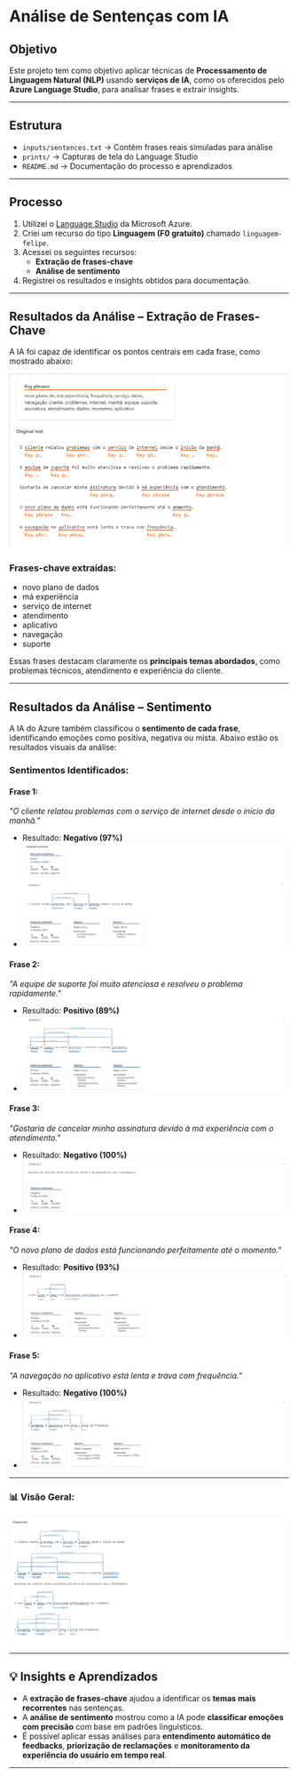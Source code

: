 # Análise de Sentenças com IA

## Objetivo

Este projeto tem como objetivo aplicar técnicas de **Processamento de Linguagem Natural (NLP)** usando **serviços de IA**, como os oferecidos pelo **Azure Language Studio**, para analisar frases e extrair insights.

---

## Estrutura

- `inputs/sentences.txt` → Contém frases reais simuladas para análise
- `prints/` → Capturas de tela do Language Studio
- `README.md` → Documentação do processo e aprendizados

---

## Processo

1. Utilizei o [Language Studio](https://language.cognitive.azure.com) da Microsoft Azure.
2. Criei um recurso do tipo **Linguagem (F0 gratuito)** chamado `linguagem-felipe`.
3. Acessei os seguintes recursos:
   - **Extração de frases-chave**
   - **Análise de sentimento**
4. Registrei os resultados e insights obtidos para documentação.

---

## Resultados da Análise – Extração de Frases-Chave

A IA foi capaz de identificar os pontos centrais em cada frase, como mostrado abaixo:

![Extração de Frases-Chave](prints/extracao-frases-chave.png)

### Frases-chave extraídas:
- novo plano de dados  
- má experiência  
- serviço de internet  
- atendimento  
- aplicativo  
- navegação  
- suporte  

Essas frases destacam claramente os **principais temas abordados**, como problemas técnicos, atendimento e experiência do cliente.

---

## Resultados da Análise – Sentimento

A IA do Azure também classificou o **sentimento de cada frase**, identificando emoções como positiva, negativa ou mista. Abaixo estão os resultados visuais da análise:

### Sentimentos Identificados:

#### Frase 1:
*"O cliente relatou problemas com o serviço de internet desde o início da manhã."*  
- Resultado: **Negativo (97%)**  
- ![Sentimento - Frase 1](prints/analise-sentimento-frase1.png)

#### Frase 2:
*"A equipe de suporte foi muito atenciosa e resolveu o problema rapidamente."*  
- Resultado: **Positivo (89%)**  
- ![Sentimento - Frase 2](prints/analise-sentimento-frase2.png)

#### Frase 3:
*"Gostaria de cancelar minha assinatura devido à má experiência com o atendimento."*  
- Resultado: **Negativo (100%)**  
- ![Sentimento - Frase 3](prints/analise-sentimento-frase3.png)

#### Frase 4:
*"O novo plano de dados está funcionando perfeitamente até o momento."*  
- Resultado: **Positivo (93%)**  
- ![Sentimento - Frase 4](prints/analise-sentimento-frase4.png)

#### Frase 5:
*"A navegação no aplicativo está lenta e trava com frequência."*  
- Resultado: **Negativo (100%)**  
- ![Sentimento - Frase 5](prints/analise-sentimento-frase5.png)

---

### 📊 Visão Geral:
![Sentimento Geral](prints/analise-sentimento-frase6.png)

---

## 💡 Insights e Aprendizados

- A **extração de frases-chave** ajudou a identificar os **temas mais recorrentes** nas sentenças.
- A **análise de sentimento** mostrou como a IA pode **classificar emoções com precisão** com base em padrões linguísticos.
- É possível aplicar essas análises para **entendimento automático de feedbacks**, **priorização de reclamações** e **monitoramento da experiência do usuário em tempo real**.

---

